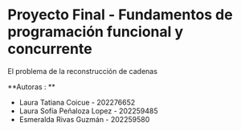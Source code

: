 # Proyecto Final  - Fundamentos de programación funcional y concurrente

El problema de la reconstrucción de cadenas

**Autoras : **
* Laura Tatiana Coicue - 202276652
* Laura Sofía Peñaloza Lopez - 202259485
* Esmeralda Rivas Guzmán - 202259580



